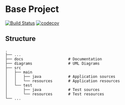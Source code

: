 # Base Project
[![Build Status](https://travis-ci.org/jacky0619/BaseProject.svg?branch=master)](https://travis-ci.org/jacky0619/BaseProject)
[![codecov](https://codecov.io/gh/jacky0619/BaseProject/branch/master/graph/badge.svg)](https://codecov.io/gh/jacky0619/BaseProject)

## Structure
```
.
├── ...
├── docs                    # Documentation
├── diagrams                # UML Diagrams
├── src
│   ├── main
│   │   ├── java            # Application sources
│   │   └── resources       # Application resources
│   └── test
│       ├── java            # Test sources
│       └── resources       # Test resources
└── ...
```
